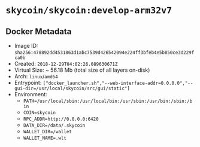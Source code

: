 # `skycoin/skycoin:develop-arm32v7`

## Docker Metadata

- Image ID: `sha256:478892dd4531863d1abc7539d426542094e224ff3bfeb4e5b850ce3d229fca0b`
- Created: `2018-12-29T04:02:26.089630671Z`
- Virtual Size: ~ 56.18 Mb
    (total size of all layers on-disk)
- Arch: `linux`/`amd64`
- Entrypoint: `["docker_launcher.sh","--web-interface-addr=0.0.0.0","--gui-dir=/usr/local/skycoin/src/gui/static"]`
- Environment:
    - `PATH=/usr/local/sbin:/usr/local/bin:/usr/sbin:/usr/bin:/sbin:/bin`
    - `COIN=skycoin`
    - `RPC_ADDR=http://0.0.0.0:6420`
    - `DATA_DIR=/data/.skycoin`
    - `WALLET_DIR=/wallet`
    - `WALLET_NAME=.wlt`

